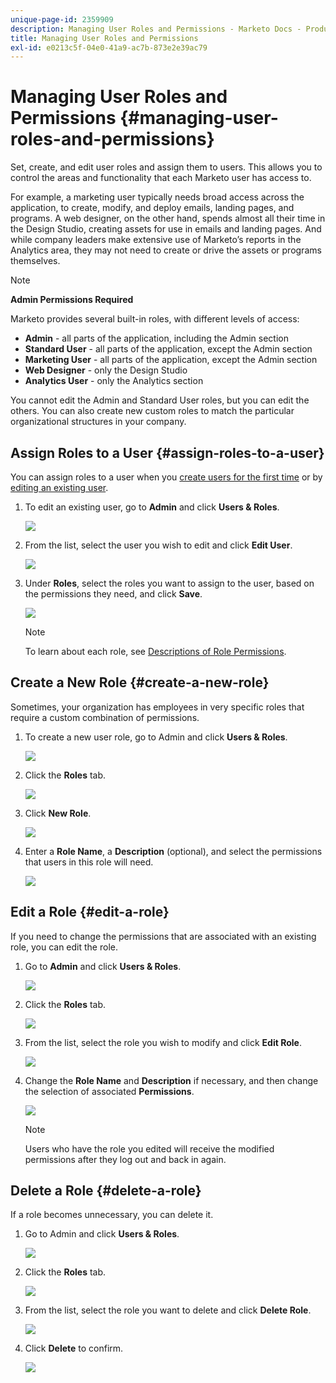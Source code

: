 ```yaml
---
unique-page-id: 2359909
description: Managing User Roles and Permissions - Marketo Docs - Product Documentation
title: Managing User Roles and Permissions
exl-id: e0213c5f-04e0-41a9-ac7b-873e2e39ac79
---
```

# Managing User Roles and Permissions {#managing-user-roles-and-permissions}

Set, create, and edit user roles and assign them to users. This allows you to control the areas and functionality that each Marketo user has access to.

For example, a marketing user typically needs broad access across the application, to create, modify, and deploy emails, landing pages, and programs. A web designer, on the other hand, spends almost all their time in the Design Studio, creating assets for use in emails and landing pages. And while company leaders make extensive use of Marketo’s reports in the Analytics area, they may not need to create or drive the assets or programs themselves.

>[!NOTE]
>
>**Admin Permissions Required**

Marketo provides several built-in roles, with different levels of access:

* **Admin** - all parts of the application, including the Admin section
* **Standard User** - all parts of the application, except the Admin section
* **Marketing User** - all parts of the application, except the Admin section
* **Web Designer** - only the Design Studio
* **Analytics User** - only the Analytics section

You cannot edit the Admin and Standard User roles, but you can edit the others. You can also create new custom roles to match the particular organizational structures in your company.

## Assign Roles to a User {#assign-roles-to-a-user}

You can assign roles to a user when you [create users for the first time](/help/marketo/product-docs/administration/users-and-roles/create-delete-edit-and-change-a-user-role.md) or by [editing an existing user](/help/marketo/product-docs/administration/users-and-roles/managing-marketo-users.md).

1. To edit an existing user, go to **Admin** and click **Users & Roles**.

   ![](assets/image2014-9-9-18-3a7-3a32.png)

1. From the list, select the user you wish to edit and click **Edit User**.

   ![](assets/image2014-9-9-18-3a7-3a42.png)

1. Under **Roles**, select the roles you want to assign to the user, based on the permissions they need, and click **Save**.

   ![](assets/image2014-9-9-18-3a7-3a57.png)

   >[!NOTE]
   >
   >To learn about each role, see  [Descriptions of Role Permissions](/help/marketo/product-docs/administration/users-and-roles/managing-user-roles-and-permissions/descriptions-of-role-permissions.md).

## Create a New Role {#create-a-new-role}

Sometimes, your organization has employees in very specific roles that require a custom combination of permissions.  

1. To create a new user role, go to Admin and click **Users & Roles**.

   ![](assets/image2014-9-9-18-3a8-3a12.png)

1. Click the **Roles** tab.

   ![](assets/image2014-9-9-18-3a8-3a22.png)

1. Click **New Role**.

   ![](assets/image2014-9-9-18-3a8-3a38.png)

1. Enter a **Role Name**, a **Description** (optional), and select the permissions that users in this role will need.

   ![](assets/image2014-9-9-18-3a9-3a3.png)

## Edit a Role {#edit-a-role}

If you need to change the permissions that are associated with an existing role, you can edit the role.

1. Go to **Admin** and click **Users & Roles**.

   ![](assets/image2014-9-9-18-3a9-3a15.png)

1. Click the **Roles** tab.

   ![](assets/image2014-9-9-18-3a9-3a26.png)

1. From the list, select the role you wish to modify and click **Edit Role**.

   ![](assets/image2014-9-9-18-3a9-3a40.png)

1. Change the **Role Name** and **Description** if necessary, and then change the selection of associated **Permissions**.

   ![](assets/image2014-9-9-18-3a10-3a3.png)

   >[!NOTE]
   >
   >Users who have the role you edited will receive the modified permissions after they log out and back in again.

## Delete a Role {#delete-a-role}

If a role becomes unnecessary, you can delete it.  

1. Go to Admin and click **Users & Roles**.

   ![](assets/image2014-9-9-18-3a10-3a15.png)

1. Click the **Roles** tab.

   ![](assets/image2014-9-9-18-3a10-3a27.png)

1. From the list, select the role you want to delete and click **Delete Role**.

   ![](assets/image2014-9-9-18-3a10-3a39.png)

1. Click **Delete** to confirm.

   ![](assets/image2014-9-9-18-3a10-3a50.png)
